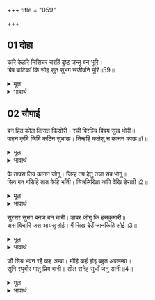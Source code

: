 +++
title = "059"

+++


## 01 दोहा
करि केहरि निसिचर चरहिं दुष्ट जन्तु बन भूरि।  
बिष बाटिकाँ कि सोह सुत सुभग सजीवनि मूरि॥59॥  

<details><summary>मूल</summary>

करि केहरि निसिचर चरहिं दुष्ट जन्तु बन भूरि।  
बिष बाटिकाँ कि सोह सुत सुभग सजीवनि मूरि॥59॥  
</details>

<details><summary>भावार्थ</summary>

हाथी, सिंह, राक्षस आदि अनेक दुष्ट जीव-जन्तु वन में विचरते रहते हैं। हे पुत्र! क्या विष की वाटिका में सुन्दर सञ्जीवनी बूटी शोभा पा सकती है?॥59॥  
</details>





## 02 चौपाई
बन हित कोल किरात किसोरी। रचीं बिरञ्चि बिषय सुख भोरी॥  
पाहन कृमि जिमि कठिन सुभाऊ। तिन्हहि कलेसु न कानन काऊ॥1॥  

<details><summary>मूल</summary>

बन हित कोल किरात किसोरी। रचीं बिरञ्चि बिषय सुख भोरी॥  
पाहन कृमि जिमि कठिन सुभाऊ। तिन्हहि कलेसु न कानन काऊ॥1॥  
</details>

<details><summary>भावार्थ</summary>

वन के लिए तो ब्रह्माजी ने विषय सुख को न जानने वाली कोल और भीलों की लडकियों को रचा है, जिनका पत्थर के कीडे जैसा कठोर स्वभाव है। उन्हें वन में कभी क्लेश नहीं होता॥1॥  
</details>

कै तापस तिय कानन जोगू। जिन्ह तप हेतु तजा सब भोगू॥  
सिय बन बसिहि तात केहि भाँती। चित्रलिखित कपि देखि डेराती॥2॥  

<details><summary>मूल</summary>

कै तापस तिय कानन जोगू। जिन्ह तप हेतु तजा सब भोगू॥  
सिय बन बसिहि तात केहि भाँती। चित्रलिखित कपि देखि डेराती॥2॥  
</details>

<details><summary>भावार्थ</summary>

अथवा तपस्वियों की स्त्रियाँ वन में रहने योग्य हैं, जिन्होन्ने तपस्या के लिए सब भोग तज दिए हैं। हे पुत्र! जो तसवीर के बन्दर को देखकर डर जाती हैं, वे सीता वन में किस तरह रह सकेङ्गी?॥2॥  
</details>

सुरसर सुभग बनज बन चारी। डाबर जोगु कि हंसकुमारी॥  
अस बिचारि जस आयसु होई। मैं सिख देउँ जानकिहि सोई॥3॥  

<details><summary>मूल</summary>

सुरसर सुभग बनज बन चारी। डाबर जोगु कि हंसकुमारी॥  
अस बिचारि जस आयसु होई। मैं सिख देउँ जानकिहि सोई॥3॥  
</details>

<details><summary>भावार्थ</summary>

देवसरोवर के कमल वन में विचरण करने वाली हंसिनी क्या गडैयों (तलैयों) में रहने के योग्य है? ऐसा विचार कर जैसी तुम्हारी आज्ञा हो, मैं जानकी को वैसी ही शिक्षा दूँ॥3॥  
</details>

जौं सिय भवन रहै कह अम्बा। मोहि कहँ होइ बहुत अवलम्बा॥  
सुनि रघुबीर मातु प्रिय बानी। सील सनेह सुधाँ जनु सानी॥4॥  

<details><summary>मूल</summary>

जौं सिय भवन रहै कह अम्बा। मोहि कहँ होइ बहुत अवलम्बा॥  
सुनि रघुबीर मातु प्रिय बानी। सील सनेह सुधाँ जनु सानी॥4॥  
</details>

<details><summary>भावार्थ</summary>

माता कहती हैं- यदि सीता घर में रहें तो मुझको बहुत सहारा हो जाए। श्री रामचन्द्रजी ने माता की प्रिय वाणी सुनकर, जो मानो शील और स्नेह रूपी अमृत से सनी हुई थी,॥4॥  
</details>

